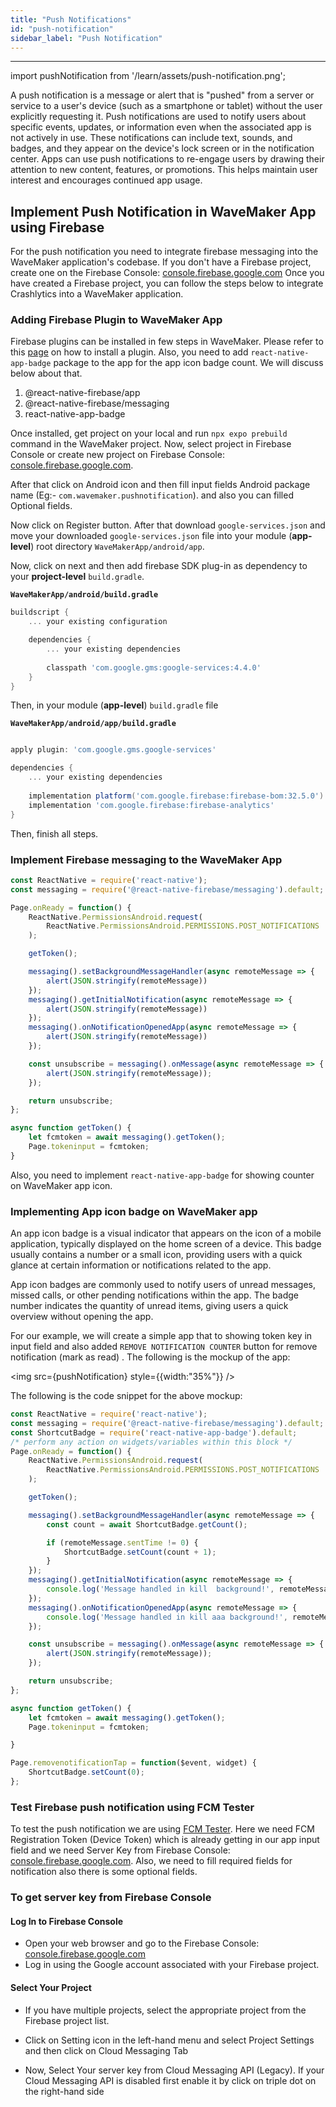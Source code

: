 ```yaml
---
title: "Push Notifications"
id: "push-notification"
sidebar_label: "Push Notification"
---
```

---
import pushNotification from '/learn/assets/push-notification.png';

A push notification is a message or alert that is "pushed" from a server or service to a user's device (such as a smartphone or tablet) without the user explicitly requesting it. Push notifications are used to notify users about specific events, updates, or information even when the associated app is not actively in use. These notifications can include text, sounds, and badges, and they appear on the device's lock screen or in the notification center. Apps can use push notifications to re-engage users by drawing their attention to new content, features, or promotions. This helps maintain user interest and encourages continued app usage.


## Implement Push Notification in WaveMaker App using Firebase

For the push notification you need to integrate firebase messaging into the  WaveMaker application's codebase. If you don't have a Firebase project, create one on the Firebase Console: [console.firebase.google.com](https://console.firebase.google.com/) Once you have created a Firebase project, you can follow the steps below to integrate Crashlytics into a WaveMaker application.

### Adding Firebase Plugin to WaveMaker App

Firebase plugins can be installed in few steps in WaveMaker. Please refer to this [page](https://docs.wavemaker.com/learn/react-native/third-party-expo-plugins#expo)
on how to install a plugin. Also, you need to add `react-native-app-badge` package to the app for the app icon badge count. We will discuss below about that.

1. @react-native-firebase/app
2. @react-native-firebase/messaging
3. react-native-app-badge

Once installed, get project on your local and run `npx expo prebuild` command in the WaveMaker project.
Now, select project in Firebase Console or  create new project on Firebase Console: [console.firebase.google.com](https://console.firebase.google.com/).

After that click on Android icon and then fill input fields Android package name (Eg:- `com.wavemaker.pushnotification`). and also you can filled Optional fields. 

Now click on Register button. After that download `google-services.json` and move your downloaded `google-services.json` file into your module (**app-level**) root directory `WaveMakerApp/android/app`.

Now, click on next and then add firebase SDK plug-in as dependency to your **project-level** `build.gradle`.

**`WaveMakerApp/android/build.gradle`**
```gradle
buildscript {
    ... your existing configuration 

    dependencies {
        ... your existing dependencies 
        
        classpath 'com.google.gms:google-services:4.4.0'
    }
}
```

Then, in your module (**app-level**) `build.gradle` file

**`WaveMakerApp/android/app/build.gradle`**
```gradle

apply plugin: 'com.google.gms.google-services'

dependencies {
    ... your existing dependencies 
    
    implementation platform('com.google.firebase:firebase-bom:32.5.0')
    implementation 'com.google.firebase:firebase-analytics'
}
```
Then, finish all steps.


### Implement Firebase messaging to the WaveMaker App

```javascript
const ReactNative = require('react-native');
const messaging = require('@react-native-firebase/messaging').default;

Page.onReady = function() {
    ReactNative.PermissionsAndroid.request(
        ReactNative.PermissionsAndroid.PERMISSIONS.POST_NOTIFICATIONS
    );

    getToken();

    messaging().setBackgroundMessageHandler(async remoteMessage => {
        alert(JSON.stringify(remoteMessage))
    });
    messaging().getInitialNotification(async remoteMessage => {
        alert(JSON.stringify(remoteMessage))
    });
    messaging().onNotificationOpenedApp(async remoteMessage => {
        alert(JSON.stringify(remoteMessage))
    });

    const unsubscribe = messaging().onMessage(async remoteMessage => {
        alert(JSON.stringify(remoteMessage));
    });

    return unsubscribe;
};

async function getToken() {
    let fcmtoken = await messaging().getToken();
    Page.tokeninput = fcmtoken;
}
```

Also, you need to implement `react-native-app-badge` for showing counter on WaveMaker app icon.

### Implementing App icon badge on WaveMaker app

An app icon badge is a visual indicator that appears on the icon of a mobile application, typically displayed on the home screen of a device. This badge usually contains a number or a small icon, providing users with a quick glance at certain information or notifications related to the app. 

App icon badges are commonly used to notify users of unread messages, missed calls, or other pending notifications within the app. The badge number indicates the quantity of unread items, giving users a quick overview without opening the app.

For our example, we will create a simple app that to showing token key in input field and also added `REMOVE NOTIFICATION COUNTER` button for remove notification (mark as read) . The following is the mockup of the app:

<img src={pushNotification} style={{width:"35%"}} />

The following is the code snippet for the above mockup:

```javascript
const ReactNative = require('react-native');
const messaging = require('@react-native-firebase/messaging').default;
const ShortcutBadge = require('react-native-app-badge').default;
/* perform any action on widgets/variables within this block */
Page.onReady = function() {
    ReactNative.PermissionsAndroid.request(
        ReactNative.PermissionsAndroid.PERMISSIONS.POST_NOTIFICATIONS
    );

    getToken();

    messaging().setBackgroundMessageHandler(async remoteMessage => {
        const count = await ShortcutBadge.getCount();

        if (remoteMessage.sentTime != 0) {
            ShortcutBadge.setCount(count + 1);
        }
    });
    messaging().getInitialNotification(async remoteMessage => {
        console.log('Message handled in kill  background!', remoteMessage);
    });
    messaging().onNotificationOpenedApp(async remoteMessage => {
        console.log('Message handled in kill aaa background!', remoteMessage);
    });

    const unsubscribe = messaging().onMessage(async remoteMessage => {
        alert(JSON.stringify(remoteMessage));
    });

    return unsubscribe;
};

async function getToken() {
    let fcmtoken = await messaging().getToken();
    Page.tokeninput = fcmtoken;

}

Page.removenotificationTap = function($event, widget) {
    ShortcutBadge.setCount(0);
};
```


### Test Firebase push notification using FCM Tester

To test the push notification we are using [FCM Tester](https://testfcm.com/). Here we need FCM Registration Token (Device Token) which is already getting in our app input field and we need Server Key from Firebase Console: [console.firebase.google.com](https://console.firebase.google.com/). Also, we need to fill required fields for notification also there is some optional fields.


### To get server key from Firebase Console

#### Log In to Firebase Console
- Open your web browser and go to the Firebase Console: [console.firebase.google.com](https://console.firebase.google.com/)
- Log in using the Google account associated with your Firebase project.

#### Select Your Project
- If you have multiple projects, select the appropriate project from the Firebase project list.
- Click on Setting icon in the left-hand menu and select Project Settings and then click on Cloud Messaging Tab

- Now, Select Your server key from Cloud Messaging API (Legacy). If your Cloud Messaging API is disabled first enable it by click on triple dot on the right-hand side

